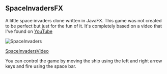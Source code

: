 ## SpaceInvadersFX

A little space invaders clone written in JavaFX. This game was not created to be perfect but just for the fun of it.
It's completely based on a video that I've found on [YouTube](https://www.youtube.com/watch?v=MU4psw3ccUI)

![SpaceInvaders](https://i.ibb.co/HX64Bp7/Space-Invaders.png)

[SpaceInvadersVideo](https://www.youtube.com/watch?v=GajccpyHyFM)

You can control the game by moving the ship using the left and right arrow keys and fire using the space bar.
